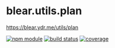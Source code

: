 # blear.utils.plan

<https://blear.ydr.me/utils/plan>

[![npm module][npm-img]][npm-url]
[![build status][travis-img]][travis-url]
[![coverage][coveralls-img]][coveralls-url]

[travis-img]: https://img.shields.io/travis/blearjs/blear.utils.plan/master.svg?style=flat-square
[travis-url]: https://travis-ci.org/blearjs/blear.utils.plan

[npm-img]: https://img.shields.io/npm/v/blear.utils.plan.svg?style=flat-square
[npm-url]: https://www.npmjs.com/package/blear.utils.plan

[coveralls-img]: https://img.shields.io/coveralls/blearjs/blear.utils.plan/master.svg?style=flat-square
[coveralls-url]: https://coveralls.io/github/blearjs/blear.utils.plan?branch=master
